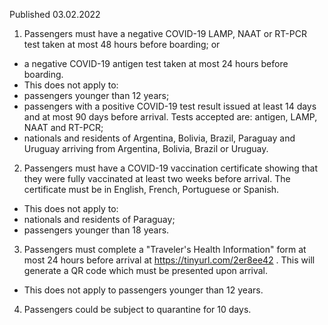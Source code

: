 Published 03.02.2022
1. Passengers must have a negative COVID-19 LAMP, NAAT or RT-PCR test taken at most 48 hours before boarding; or
- a negative COVID-19 antigen test taken at most 24 hours before boarding.
- This does not apply to:
- passengers younger than 12 years;
- passengers with a positive COVID-19 test result issued at least 14 days and at most 90 days before arrival. Tests accepted are: antigen, LAMP, NAAT and RT-PCR;
- nationals and residents of Argentina, Bolivia, Brazil, Paraguay and Uruguay arriving from Argentina, Bolivia, Brazil or Uruguay.
2. Passengers must have a COVID-19 vaccination certificate showing that they were fully vaccinated at least two weeks before arrival. The certificate must be in English, French, Portuguese or Spanish.
- This does not apply to:
- nationals and residents of Paraguay;
- passengers younger than 18 years.
3. Passengers must complete a "Traveler's Health Information" form at most 24 hours before arrival at <a href="https://tinyurl.com/2er8ee42">https://tinyurl.com/2er8ee42</a> . This will generate a QR code which must be presented upon arrival.
- This does not apply to passengers younger than 12 years.
4. Passengers could be subject to quarantine for 10 days.</p><p>